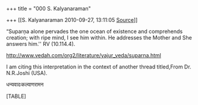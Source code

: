 +++
title = "000 S. Kalyanaraman"

+++
[[S. Kalyanaraman	2010-09-27, 13:11:05 [Source](https://groups.google.com/g/bvparishat/c/ChCgAwXVYwA)]]



“Suparņa alone pervades the one ocean of existence and comprehends creation; with ripe mind, I see him within. He addresses the Mother and She answers him.'' RV (10.114.4).

  

<http://www.vedah.com/org2/literature/yajur_veda/suparna.html>

  

I am citing this interpretation in the context of another thread titled,From Dr. N.R.Joshi (USA).

  
धन्यवादःकल्याणरामन

[TABLE]


